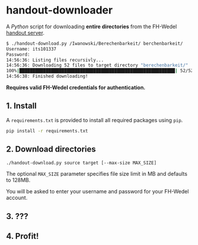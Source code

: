 # handout-downloader
A _Python_ script for downloading **entire directories** from the FH-Wedel [handout server](https://stud.fh-wedel.de/handout/).

```bash
$ ./handout-download.py /Iwanowski/Berechenbarkeit/ berchenbarkeit/
Username: its101337
Password:
14:56:36: Listing files recursivly...
14:56:36: Downloading 52 files to target directory "berechenbarkeit/"
100%|███████████████████████████████████████████████████████████| 52/52 [00:01<00:00, 24.32it/s]
14:56:38: Finished downloading!
```

**Requires valid FH-Wedel credentials for authentication.**

## 1. Install

A `requirements.txt` is provided to install all required packages using `pip`.

```bash
pip install -r requirements.txt
```


## 2. Download directories

```bash
./handout-download.py source target [--max-size MAX_SIZE]
```
The optional `MAX_SIZE` parameter specifies file size limit in MB and defaults to 128MB.

You will be asked to enter your username and password for your FH-Wedel account.
## 3. ???

## 4. Profit!